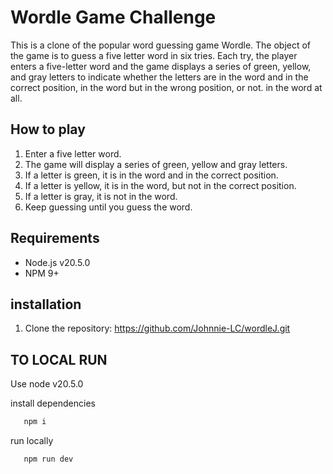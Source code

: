 # Wordle Game Challenge

This is a clone of the popular word guessing game Wordle. The object of the game is to guess a five letter word in six tries. Each try, the player enters a five-letter word and the game displays a series of green, yellow, and gray letters to indicate whether the letters are in the word and in the correct position, in the word but in the wrong position, or not. in the word at all.

## How to play

1. Enter a five letter word.
2. The game will display a series of green, yellow and gray letters.
3. If a letter is green, it is in the word and in the correct position.
4. If a letter is yellow, it is in the word, but not in the correct position.
5. If a letter is gray, it is not in the word.
6. Keep guessing until you guess the word.

## Requirements

* Node.js v20.5.0
* NPM 9+

## installation

1. Clone the repository: https://github.com/Johnnie-LC/wordleJ.git

## TO LOCAL RUN
   Use node v20.5.0
   
   install dependencies   
```js
   npm i
```

run locally   
```js
   npm run dev
```
